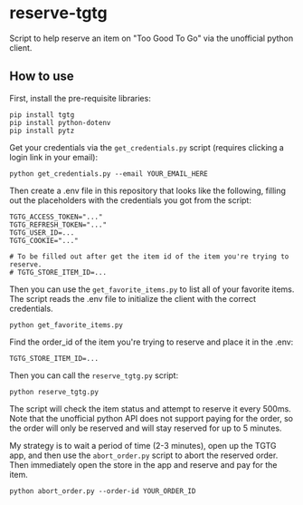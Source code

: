 # reserve-tgtg

Script to help reserve an item on "Too Good To Go" via the unofficial python client.

## How to use

First, install the pre-requisite libraries:

```
pip install tgtg
pip install python-dotenv
pip install pytz
```

Get your credentials via the `get_credentials.py` script (requires clicking a login link in your email):

```
python get_credentials.py --email YOUR_EMAIL_HERE
```

Then create a .env file in this repository that looks like the following, filling out the placeholders with the credentials you got from the script:

```
TGTG_ACCESS_TOKEN="..."
TGTG_REFRESH_TOKEN="..."
TGTG_USER_ID=...
TGTG_COOKIE="..."

# To be filled out after get the item id of the item you're trying to reserve.
# TGTG_STORE_ITEM_ID=...
```

Then you can use the `get_favorite_items.py` to list all of your favorite items. The script reads the .env file to initialize the client with the correct credentials.

```
python get_favorite_items.py
```

Find the order_id of the item you're trying to reserve and place it in the .env:

```
TGTG_STORE_ITEM_ID=...
```

Then you can call the `reserve_tgtg.py` script:

```
python reserve_tgtg.py
```

The script will check the item status and attempt to reserve it every 500ms. Note that the unofficial python API does not support paying for the order, so the order will only be reserved and will stay reserved for up to 5 minutes.

My strategy is to wait a period of time (2-3 minutes), open up the TGTG app, and then use the `abort_order.py` script to abort the reserved order. Then immediately open the store in the app and reserve and pay for the item.

```
python abort_order.py --order-id YOUR_ORDER_ID
```
